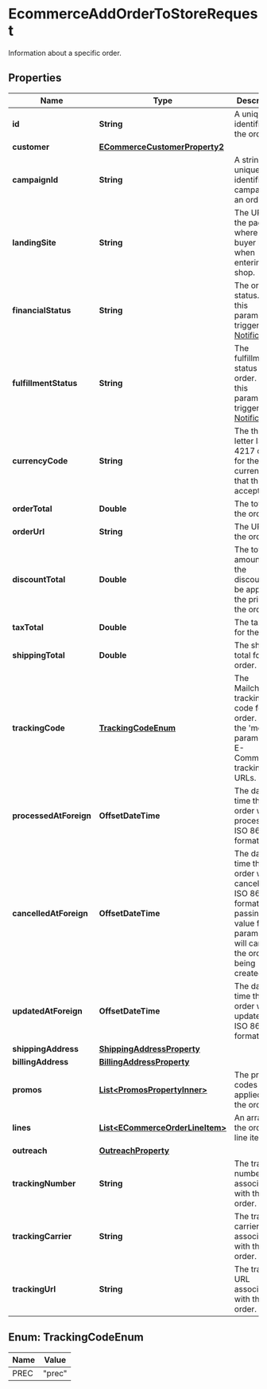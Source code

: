 

# EcommerceAddOrderToStoreRequest

Information about a specific order.

## Properties

| Name | Type | Description | Notes |
|------------ | ------------- | ------------- | -------------|
|**id** | **String** | A unique identifier for the order. |  |
|**customer** | [**ECommerceCustomerProperty2**](ECommerceCustomerProperty2.md) |  |  |
|**campaignId** | **String** | A string that uniquely identifies the campaign for an order. |  [optional] |
|**landingSite** | **String** | The URL for the page where the buyer landed when entering the shop. |  [optional] |
|**financialStatus** | **String** | The order status. Use this parameter to trigger [Order Notifications](https://mailchimp.com/developer/marketing/docs/e-commerce/#order-notifications). |  [optional] |
|**fulfillmentStatus** | **String** | The fulfillment status for the order. Use this parameter to trigger [Order Notifications](https://mailchimp.com/developer/marketing/docs/e-commerce/#order-notifications). |  [optional] |
|**currencyCode** | **String** | The three-letter ISO 4217 code for the currency that the store accepts. |  |
|**orderTotal** | **Double** | The total for the order. |  |
|**orderUrl** | **String** | The URL for the order. |  [optional] |
|**discountTotal** | **Double** | The total amount of the discounts to be applied to the price of the order. |  [optional] |
|**taxTotal** | **Double** | The tax total for the order. |  [optional] |
|**shippingTotal** | **Double** | The shipping total for the order. |  [optional] |
|**trackingCode** | [**TrackingCodeEnum**](#TrackingCodeEnum) | The Mailchimp tracking code for the order. Uses the &#39;mc_tc&#39; parameter in E-Commerce tracking URLs. |  [optional] |
|**processedAtForeign** | **OffsetDateTime** | The date and time the order was processed in ISO 8601 format. |  [optional] |
|**cancelledAtForeign** | **OffsetDateTime** | The date and time the order was cancelled in ISO 8601 format. Note: passing a value for this parameter will cancel the order being created. |  [optional] |
|**updatedAtForeign** | **OffsetDateTime** | The date and time the order was updated in ISO 8601 format. |  [optional] |
|**shippingAddress** | [**ShippingAddressProperty**](ShippingAddressProperty.md) |  |  [optional] |
|**billingAddress** | [**BillingAddressProperty**](BillingAddressProperty.md) |  |  [optional] |
|**promos** | [**List&lt;PromosPropertyInner&gt;**](PromosPropertyInner.md) | The promo codes applied on the order |  [optional] |
|**lines** | [**List&lt;ECommerceOrderLineItem&gt;**](ECommerceOrderLineItem.md) | An array of the order&#39;s line items. |  |
|**outreach** | [**OutreachProperty**](OutreachProperty.md) |  |  [optional] |
|**trackingNumber** | **String** | The tracking number associated with the order. |  [optional] |
|**trackingCarrier** | **String** | The tracking carrier associated with the order. |  [optional] |
|**trackingUrl** | **String** | The tracking URL associated with the order. |  [optional] |



## Enum: TrackingCodeEnum

| Name | Value |
|---- | -----|
| PREC | &quot;prec&quot; |



